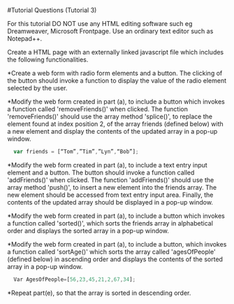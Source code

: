 #Tutorial Questions (Tutorial 3)

For this tutorial DO NOT  use any HTML editing software such eg Dreamweaver, Microsoft Frontpage. Use an ordinary text editor such as Notepad++.

Create a HTML page with an externally linked javascript file which includes the following functionalities. 
 
*Create a web form with radio form elements and a button. The clicking of the button should invoke a function to display the value of the radio element selected by the user.

*Modify the web form created in part (a), to include a button which invokes a function called 'removeFriends()' when clicked. The function 'removeFriends()' should use the array method 'splice()', to replace the element found at index position 2, of the array friends (defined below) with a new element and display the contents of the updated array in a pop-up window.

``` js
  var friends = [“Tom”,”Tim”,”Lyn”,“Bob”];
```

*Modify the web form created in part (a), to include a text entry input element and a button.  The button should invoke a function called 'addFriends()' when clicked. The function 'addFriends()' should use the array method 'push()', to insert a new element into the  friends array. The new element should be accessed from text entry input area. Finally, the contents of the updated array should be displayed in a pop-up window.

*Modify the web form created in part (a), to include a button which invokes a function called 'sorted()', which sorts the friends array in alphabetical order and displays the sorted array in  a pop-up window. 


*Modify the web form created in part (a), to include a button, which invokes a function called 'sortAge()' which sorts the array called 'agesOfPeople' (defined below)  in ascending order and  displays the contents of the sorted array in  a pop-up window.

``` js
  Var AgesOfPeople=[56,23,45,21,2,67,34]; 
```
*Repeat part(e), so that the array is sorted in descending order.
